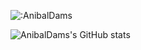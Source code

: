 ![:AnibalDams](https://count.getloli.com/get/@:AnibalDams)




![AnibalDams's GitHub stats](https://github-readme-stats.vercel.app/api?username=AnibalDams&show_icons=true&theme=radical)

